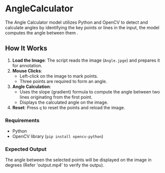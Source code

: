 # AngleCalculator
The Angle Calculator model utilizes Python and OpenCV to detect and calculate angles by identifying the key points or lines in the input, the model computes the angle between them .

## How It Works  

1. **Load the Image**: The script reads the image (`Angle.jpge`) and prepares it for annotation.  
2. **Mouse Clicks**:  
   - Left-click on the image to mark points.  
   - Three points are required to form an angle.  
3. **Angle Calculation**:  
   - Uses the slope (gradient) formula to compute the angle between two lines originating from the first point.  
   - Displays the calculated angle on the image.  
4. **Reset**: Press `q` to reset the points and reload the image.  

### Requirements  
- Python  
- OpenCV library (`pip install opencv-python`)  

### Expected Output  
The angle between the selected points will be displayed on the image in degrees (Refer 'output.mp4' to verify the outpu).

